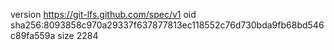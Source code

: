 version https://git-lfs.github.com/spec/v1
oid sha256:8093858c970a29337f637877813ec118552c76d730bda9fb68bd546c89fa559a
size 2284

